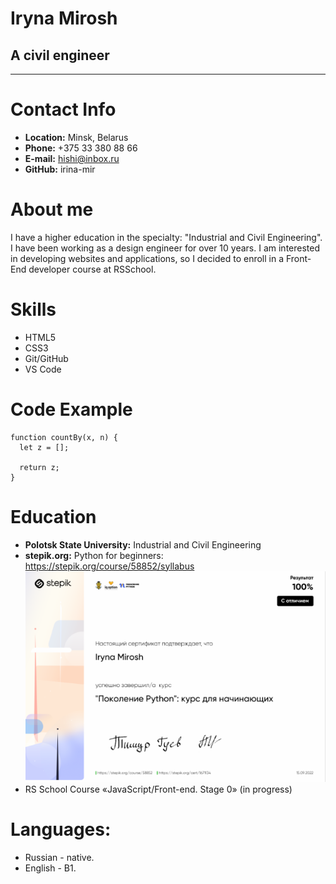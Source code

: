 # Iryna Mirosh

## A civil engineer

---

# Contact Info

- **Location:** Minsk, Belarus
- **Phone:** +375 33 380 88 66
- **E-mail:** hishi@inbox.ru
- **GitHub:** irina-mir

# About me

I have a higher education in the specialty: "Industrial and Civil Engineering". I have been working as a design engineer for over 10 years.
I am interested in developing websites and applications, so I decided to enroll in a Front-End developer course at RSSchool.

# Skills

- HTML5
- CSS3
- Git/GitHub
- VS Code

# Code Example

```
function countBy(x, n) {
  let z = [];

  return z;
}
```

# Education

- **Polotsk State University:**
  Industrial and Civil Engineering
- **stepik.org:**
  Python for beginners: https://stepik.org/course/58852/syllabus
  ![certificate](cert.PNG)
- RS School Course «JavaScript/Front-end. Stage 0» (in progress)

# Languages:

- Russian - native.
- English - B1.
